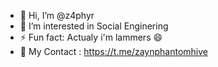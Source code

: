- 👋 Hi, I’m @z4phyr
- 👀 I’m interested in Social Enginering
- ⚡ Fun fact: Actualy i'm lammers 😄
- 📩 My Contact : https://t.me/zaynphantomhive

<!---
z4phyr/z4phyr is a ✨ special ✨ repository because its `README.md` (this file) appears on your GitHub profile.
You can click the Preview link to take a look at your changes.
--->
